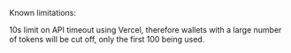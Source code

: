 Known limitations:

10s limit on API timeout using Vercel, therefore wallets with a large number of tokens will be cut off, only the first 100 being used.
